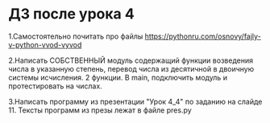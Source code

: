 # ДЗ после урока 4

1.Самостоятельно почитать про файлы 
https://pythonru.com/osnovy/fajly-v-python-vvod-vyvod

2.Написать СОБСТВЕННЫЙ модуль содержащий функции возведения числа в указанную степень, перевод числа из десятичной в двоичную системы исчисления. 2 функции. В main, подключить модуль и протестировать на числах.

3.Написать программу из презентации "Урок 4_4" по заданию на слайде 11. Тексты программ из презы лежат в файле pres.py